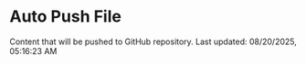 # Auto Push File

Content that will be pushed to GitHub repository.
Last updated: 08/20/2025, 05:16:23 AM